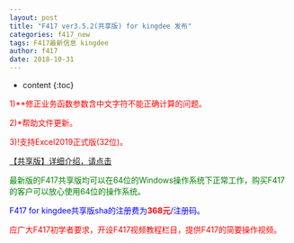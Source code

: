 ```yaml
---
layout: post
title: "F417 ver3.5.2(共享版) for kingdee 发布"
categories: f417_new
tags: F417最新信息 kingdee
author: f417
date: 2018-10-31
---
```


* content
{:toc}



<p><font color="red">1)**修正业务函数参数含中文字符不能正确计算的问题。</font></p>

<p><font color="red">2)*帮助文件更新。</font></p>

<p><font color="red">3)!支持Excel2019正式版(32位)。</font></p>


[【共享版】详细介绍，请点击](/blog/f417_kd_share)

<p><font color="green">最新版的F417共享版均可以在64位的Windows操作系统下正常工作，购买F417的客户可以放心使用64位的操作系统。</font></p>

<p><font color="blue">F417 for kingdee共享版sha的注册费为<font color="red"><b>368元</b></font>/注册码。</font></p>

<p><font color="red">应广大F417初学者要求，开设F417视频教程栏目，提供F417的简要操作视频。</font></p>

